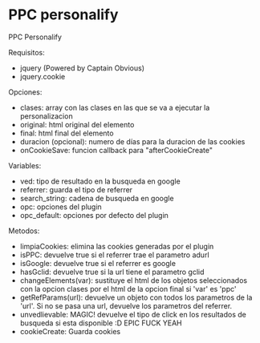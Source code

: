 PPC personalify
===============

PPC Personalify

Requisitos:
- jquery (Powered by Captain Obvious)
- jquery.cookie
	
Opciones:
- clases:				array con las clases en las que se va a ejecutar la personalizacion
- original:				html original del elemento
- final:				html final del elemento
- duracion (opcional):	numero de días para la duracion de las cookies
- onCookieSave:			funcion callback para "afterCookieCreate"

Variables:
- ved:					tipo de resultado en la busqueda en google
- referrer:				guarda el tipo de referrer
- search_string:		cadena de busqueda en google
- opc:					opciones del plugin
- opc_default:			opciones por defecto del plugin
	
Metodos:
- limpiaCookies:		elimina las cookies generadas por el plugin
- isPPC:				devuelve true si el referrer trae el parametro adurl
- isGoogle:				devuelve true si el referrer es google
- hasGclid:				devuelve true si la url tiene el parametro gclid
- changeElements(var):	sustituye el html de los objetos seleccionados con la opcion clases por el html de la opcion final si 'var' es 'ppc'
- getRefParams(url):	devuelve un objeto con todos los parametros de la 'url'. Si no se pasa una url, devuelve los parametros del referrer.
- unvedlievable:		MAGIC! devuelve el tipo de click en los resultados de busqueda si esta disponible :D EPIC FUCK YEAH
- cookieCreate:			Guarda cookies

